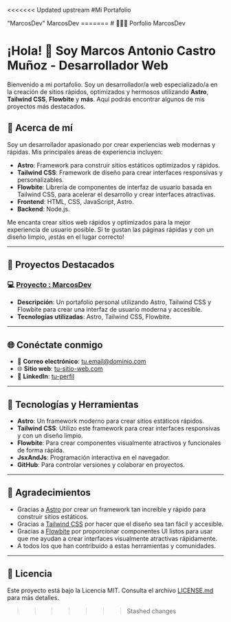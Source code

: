 <<<<<<< Updated upstream
#Mi Portafolio

<p></p>
"MarcosDev" 
 MarcosDev
=======
# 👨🏻‍💻 Porfolio MarcosDev

# ¡Hola! 👋 Soy Marcos Antonio Castro Muñoz - Desarrollador Web

Bienvenido a mi portafolio. Soy un desarrollador/a web especializado/a en la creación de sitios rápidos, optimizados y hermosos utilizando **Astro**, **Tailwind CSS**, **Flowbite** y **más**. Aquí podrás encontrar algunos de mis proyectos más destacados.

## 🚀 Acerca de mí

Soy un desarrollador apasionado por crear experiencias web modernas y rápidas. Mis principales áreas de experiencia incluyen:

- **Astro**: Framework para construir sitios estáticos optimizados y rápidos.
- **Tailwind CSS**: Framework de diseño para crear interfaces responsivas y personalizables.
- **Flowbite**: Librería de componentes de interfaz de usuario basada en Tailwind CSS, para acelerar el desarrollo y crear interfaces atractivas.
- **Frontend**: HTML, CSS, JavaScript, Astro.
- **Backend**: Node.js.

Me encanta crear sitios web rápidos y optimizados para la mejor experiencia de usuario posible. Si te gustan las páginas rápidas y con un diseño limpio, ¡estás en el lugar correcto!

---

## 📂 Proyectos Destacados

### 💻 **[Proyecto : MarcosDev](https://marcos-dev-ten.vercel.app/)**

- **Descripción**: Un portafolio personal utilizando Astro, Tailwind CSS y Flowbite para crear una interfaz de usuario moderna y accesible.
- **Tecnologías utilizadas**: Astro, Tailwind CSS, Flowbite.
---

## 🌐 Conéctate conmigo

- 📧 **Correo electrónico**: [tu.email@dominio.com](mailto:marcos58black@gmail.com)
- 🌐 **Sitio web**: [tu-sitio-web.com](https://marcos-dev-ten.vercel.app/)
- 🔗 **LinkedIn**: [tu-perfil](https://www.linkedin.com/in/%E3%83%9E%E3%83%AB%E3%82%B3%E3%83%BB-%E3%82%AB%E3%82%B9%E3%83%88%E3%83%AD-8b5509329/)

---

## 🔧 Tecnologías y Herramientas

- **Astro**: Un framework moderno para crear sitios estáticos rápidos.
- **Tailwind CSS**: Utilizo este framework para crear interfaces responsivas y con un diseño limpio.
- **Flowbite**: Para crear componentes visualmente atractivos y funcionales de forma rápida.
- **JsxAndJs**: Programación interactiva en el navegador.
- **GitHub**: Para controlar versiones y colaborar en proyectos.

---

## 🤝 Agradecimientos

- Gracias a [Astro](https://astro.build) por crear un framework tan increíble y rápido para construir sitios estáticos.
- Gracias a [Tailwind CSS](https://tailwindcss.com) por hacer que el diseño sea tan fácil y accesible.
- Gracias a [Flowbite](https://flowbite.com) por proporcionar componentes UI listos para usar que me ayudan a crear interfaces visualmente atractivas rápidamente.
- A todos los que han contribuido a estas herramientas y comunidades.

---

## 📝 Licencia

Este proyecto está bajo la Licencia MIT. Consulta el archivo [LICENSE.md](LICENSE.md) para más detalles.
>>>>>>> Stashed changes
